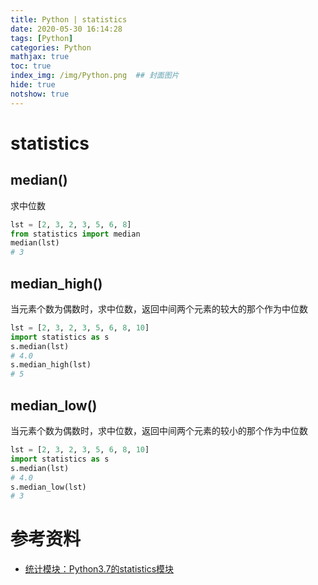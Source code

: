 ```yaml
---
title: Python | statistics
date: 2020-05-30 16:14:28
tags: [Python]
categories: Python
mathjax: true
toc: true
index_img: /img/Python.png  ## 封面图片
hide: true
notshow: true
---
```


<center> </center>
<!--more-->

# statistics

## median()
求中位数
```python
lst = [2, 3, 2, 3, 5, 6, 8]
from statistics import median
median(lst)
# 3
```

## median_high()
当元素个数为偶数时，求中位数，返回中间两个元素的较大的那个作为中位数
```python
lst = [2, 3, 2, 3, 5, 6, 8, 10]
import statistics as s
s.median(lst)
# 4.0
s.median_high(lst)
# 5
```

## median_low()
当元素个数为偶数时，求中位数，返回中间两个元素的较小的那个作为中位数
```python
lst = [2, 3, 2, 3, 5, 6, 8, 10]
import statistics as s
s.median(lst)
# 4.0
s.median_low(lst)
# 3
```

# 参考资料
- [统计模块：Python3.7的statistics模块](https://blog.csdn.net/weixin_41084236/article/details/81482984)
